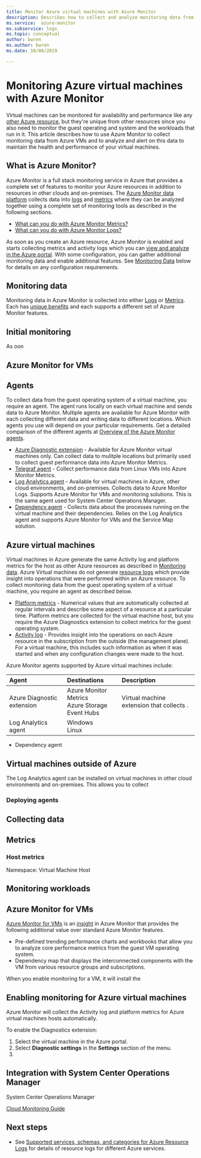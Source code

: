 ```yaml
---
title: Monitor Azure virtual machines with Azure Monitor
description: Describes how to collect and analyze monitoring data from virtual machines in Azure using Azure Monitor.
ms.service:  azure-monitor
ms.subservice: logs
ms.topic: conceptual
author: bwren
ms.author: bwren
ms.date: 10/08/2019

---
```


# Monitoring Azure virtual machines with Azure Monitor
Virtual machines can be monitored for availability and performance like any [other Azure resource](monitor-azure-resource.md), but they're unique from other resources since you also need to monitor the guest operating and system and the workloads that run in it. This article describes how to use Azure Monitor to collect monitoring data from Azure VMs and to analyze and alert on this data to maintain the health and performance of your virtual machines. 

## What is Azure Monitor?
Azure Monitor is a full stack monitoring service in Azure that provides a complete set of features to monitor your Azure resources in addition to resources in other clouds and on-premises. The [Azure Monitor data platform](../platform/data-platform.md) collects data into [logs](../platform/data-platform-logs.md) and [metrics](../platform/data-platform-metrics.md) where they can be analyzed together using a complete set of monitoring tools as described in the following sections.

- [What can you do with Azure Monitor Metrics?](../platform/data-platform-metrics.md#what-can-you-do-with-azure-monitor-metrics)
- [What can you do with Azure Monitor Logs?](../platform/data-platform-logs.md#what-can-you-do-with-azure-monitor-logs)

As soon as you create an Azure resource, Azure Monitor is enabled and starts collecting metrics and activity logs which you can [view and analyze in the Azure portal](#monitoring-in-the-azure-portal). With some configuration, you can gather additional monitoring data and enable additional features. See [Monitoring Data](#monitoring-data) below for details on any configuration requirements.

## Monitoring data
Monitoring data in Azure Monitor is collected into either [Logs](../platform/data-platform-logs.md) or [Metrics](../platform/data-platform-metrics.md). Each has [unique benefits](../platform/data-platform.md#compare-azure-monitor-metrics-and-logs) and each supports a different set of Azure Monitor features. 


## Initial monitoring
As oon 




## Azure Monitor for VMs


## Agents
To collect data from the guest operating system of a virtual machine, you require an agent. The agent runs locally on each virtual machine and sends data to Azure Monitor. Multiple agents are available for Azure Monitor with each collecting different data and writing data to different locations. Which agents you use will depend on your particular requirements. Get a detailed comparison of the different agents at [Overview of the Azure Monitor agents](../platform/agents-overview/md). 

- [Azure Diagnostic extension](../platform/agents-overview#azure-diagnostic-extension.md) - Available for Azure Monitor virtual machines only. Can collect data to mulitple locations but primarily used to collect guest performance data into Azure Monitor Metrics.
- [Telegraf agent](../platform/collect-custom-metrics-linux-telegraf.md) - Collect performance data from Linux VMs into Azure Monitor Metrics.
- [Log Analytics agent](../platform/agents-overview#log-analytics-agent.md) - Available for virtual machines in Azure, other cloud environments, and on-premises. Collects data to Azure Monitor Logs. Supports Azure Monitor for VMs and monitoring solutions. This is the same agent used for System Center Operations Manager.
- [Dependency agent](../platform/agents-overview#dependency-agent.md) - Collects data about the processes running on the virtual machine and their dependencies. Relies on the Log Analytics agent and supports Azure Monitor for VMs and the Service Map solution.


## Azure virtual machines

Virtual machines in Azure generate the same Activity log and platform metrics for the host as other Azure resources as described in [Monitoring data](monitor-azure-resource.md#monitoring-data). Azure Virtual machines do not generate [resource logs](../platform/platform-logs-overview.md) which provide insight into operations that were performed within an Azure resource. To collect monitoring data from the guest operating system of a virtual machine, you require an agent as described below.

- [Platform metrics](../platform/data-platform-metrics.md) - Numerical values that are automatically collected at regular intervals and describe some aspect of a resource at a particular time. Platform metrics are collected for the virtual machine host, but you require the Azure Diagnostics extension to collect metrics for the guest operating system.
- [Activity log](../platform/platform-logs-overview.md) - Provides insight into the operations on each Azure resource in the subscription from the outside (the management plane). For a virtual machine, this includes such information as when it was started and when any configuration changes were made to the host.

Azure Monitor agents supported by Azure virtual machines include:

| Agent | Destinations | Description |
|:---|:---|:---|
| Azure Diagnostic extension | Azure Monitor Metrics<br>Azure Storage<br>Event Hubs | Virtual machine extension that collects . |
| Log Analytics agent | Windows<br>Linux | 
- Dependency agent

## Virtual machines outside of Azure
The Log Analytics agent can be installed on virtual machines in other cloud environments and on-premises. This allows you to collect 






### Deploying agents




## Collecting data


## Metrics

### Host metrics

Namespace: Virtual Machine Host

## Monitoring workloads



## Azure Monitor for VMs
[Azure Monitor for VMs](vminsights-overview.md) is an [insight](insights-overview.md) in Azure Monitor that provides the following additional value over standard Azure Monitor features.

- Pre-defined trending performance charts and workbooks that allow you to analyze core performance metrics from the guest VM operating system.
- Dependency map that displays the interconnected components with the VM from various resource groups and subscriptions.

When you enable monitoring for a VM, it will install the 


## Enabling monitoring for Azure virtual machines
Azure Monitor will collect the Activity log and platform metrics for Azure virtual machines hosts automatically. 

To enable the Diagnostics extension:

1. Select the virtual machine in the Azure portal.
2. Select **Diagnostic settings** in the **Settings** section of the menu.
3. 


## Integration with System Center Operations Manager
System Center Operations Manager 

[Cloud Monitoring Guide](https://docs.microsoft.com/azure/cloud-adoption-framework/manage/monitor/cloud-models-monitor-overview)

## Next steps

* See [Supported services, schemas, and categories for Azure Resource Logs](../platform/diagnostic-logs-schema.md) for details of resource logs for different Azure services.  
